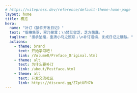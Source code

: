 ```yaml
---
# https://vitepress.dev/reference/default-theme-home-page
layout: home
title: 概览
hero:
  name: "补订《插件开发日记》"
  text: "翦榛集翠，翠乃蒙茸；\n焚艾留芝，芝方菌蠢。"
  tagline: "接承坠绪，重扬小马之照临；\n补订遗编，复成日记之黼黻。"
  actions:
    - theme: brand
      text: 开始学习吧！
      link: /Volume0/Preface_Original.html
    - theme: alt
      text: 为什么要补订
      link: /about/Postface.html
    - theme: alt
      text: 开发交流社区
      link: https://discord.gg/Z7ptUFH7b
---
```

